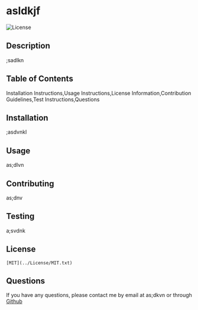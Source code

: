 
  # asldkjf

  ![License](https://img.shields.io/badge/license-MIT-yellow.png)

  ## Description

  ;sadlkn

  ## Table of Contents

  Installation Instructions,Usage Instructions,License Information,Contribution Guidelines,Test Instructions,Questions

  ## Installation

  ;asdvnkl

  ## Usage

  as;dlvn

  ## Contributing

  as;dnv

  ## Testing

  a;svdnk

  ## License
    [MIT](../License/MIT.txt)

  ## Questions

  If you have any questions, please contact me by email at as;dkvn or through [Github](github.com/;asldnv)

